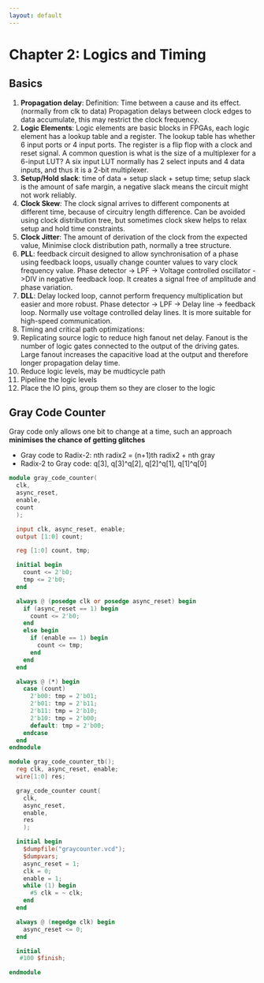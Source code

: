 ```yaml
---
layout: default
---
```

# Chapter 2: Logics and Timing

## Basics
1. **Propagation delay**:
Definition: Time between a cause and its effect. (normally from clk to data)
Propagation delays between clock edges to data accumulate, this may restrict the clock frequency.
2. **Logic Elements**:
Logic elements are basic blocks in FPGAs, each logic element has a lookup table and a register. The lookup table has whether 6 input ports or 4 input ports. The register is a flip flop with a clock and reset signal.
A common question is what is the size of a multiplexer for a 6-input LUT? A six input LUT normally has 2 select inputs and 4 data inputs, and thus it is a 2-bit multiplexer.
3. **Setup/Hold slack**: time of data + setup slack + setup time; setup slack is the amount of safe margin, a negative slack means the circuit might not work reliably.
4. **Clock Skew**: The clock signal arrives to different components at different time, because of circuitry length difference. Can be avoided using clock distribution tree, but sometimes clock skew helps to relax setup and hold time constraints.
5. **Clock Jitter**: The amount of derivation of the clock from the expected value, Minimise clock distribution path, normally a tree structure.
6. **PLL**: feedback circuit designed to allow synchronisation of a phase using feedback loops, usually change counter values to vary clock frequency value. Phase detector -> LPF -> Voltage controlled oscillator ->DIV in negative feedback loop. It creates a signal free of amplitude and phase variation.
7. **DLL**: Delay locked loop, cannot perform frequency multiplication but easier and more robust. Phase detector -> LPF -> Delay line -> feedback loop. Normally use voltage controlled delay lines. It is more suitable for high-speed communication.
8. Timing and critical path optimizations:
  1. Replicating source logic to reduce high fanout net delay. Fanout is the number of logic gates connected to the output of the driving gates. Large fanout increases the capacitive load at the output and therefore longer propagation delay time. 
  2. Reduce logic levels, may be mudticycle path
  3. Pipeline the logic levels
  4. Place the IO pins, group them so they are closer to the logic

## Gray Code Counter
Gray code only allows one bit to change at a time, such an approach **minimises the chance of getting glitches**
* Gray code to Radix-2: nth radix2 = (n+1)th radix2 + nth gray
* Radix-2 to Gray code: q[3], q[3]^q[2], q[2]^q[1], q[1]^q[0]

```Verilog
module gray_code_counter(
  clk,
  async_reset,
  enable,
  count
  );

  input clk, async_reset, enable;
  output [1:0] count;

  reg [1:0] count, tmp;

  initial begin
    count <= 2'b0;
    tmp <= 2'b0;
  end

  always @ (posedge clk or posedge async_reset) begin
    if (async_reset == 1) begin
      count <= 2'b0;
    end
    else begin
      if (enable == 1) begin
        count <= tmp;
      end
    end
  end

  always @ (*) begin
    case (count)
      2'b00: tmp = 2'b01;
      2'b01: tmp = 2'b11;
      2'b11: tmp = 2'b10;
      2'b10: tmp = 2'b00;
      default: tmp = 2'b00;
    endcase
  end
endmodule
```

```Verilog
module gray_code_counter_tb();
  reg clk, async_reset, enable;
  wire[1:0] res;

  gray_code_counter count(
    clk,
    async_reset,
    enable,
    res
    );

  initial begin
    $dumpfile("graycounter.vcd");
    $dumpvars;
    async_reset = 1;
    clk = 0;
    enable = 1;
    while (1) begin
      #5 clk = ~ clk;
    end
  end

  always @ (negedge clk) begin
    async_reset <= 0;
  end

  initial
   #100 $finish;

endmodule
```
